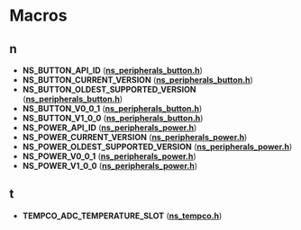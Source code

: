 
# Macros



## n

* **NS\_BUTTON\_API\_ID** ([**ns\_peripherals\_button.h**](ns__peripherals__button_8h.md))
* **NS\_BUTTON\_CURRENT\_VERSION** ([**ns\_peripherals\_button.h**](ns__peripherals__button_8h.md))
* **NS\_BUTTON\_OLDEST\_SUPPORTED\_VERSION** ([**ns\_peripherals\_button.h**](ns__peripherals__button_8h.md))
* **NS\_BUTTON\_V0\_0\_1** ([**ns\_peripherals\_button.h**](ns__peripherals__button_8h.md))
* **NS\_BUTTON\_V1\_0\_0** ([**ns\_peripherals\_button.h**](ns__peripherals__button_8h.md))
* **NS\_POWER\_API\_ID** ([**ns\_peripherals\_power.h**](ns__peripherals__power_8h.md))
* **NS\_POWER\_CURRENT\_VERSION** ([**ns\_peripherals\_power.h**](ns__peripherals__power_8h.md))
* **NS\_POWER\_OLDEST\_SUPPORTED\_VERSION** ([**ns\_peripherals\_power.h**](ns__peripherals__power_8h.md))
* **NS\_POWER\_V0\_0\_1** ([**ns\_peripherals\_power.h**](ns__peripherals__power_8h.md))
* **NS\_POWER\_V1\_0\_0** ([**ns\_peripherals\_power.h**](ns__peripherals__power_8h.md))


## t

* **TEMPCO\_ADC\_TEMPERATURE\_SLOT** ([**ns\_tempco.h**](ns__tempco_8h.md))




